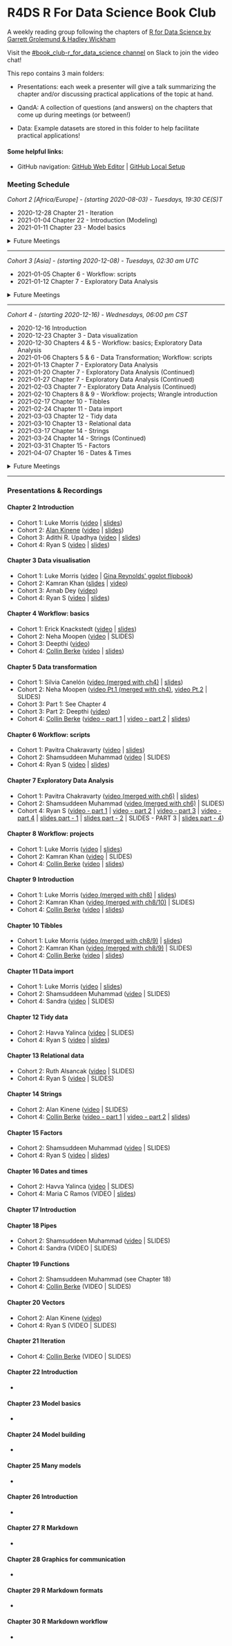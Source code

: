 # R4DS R For Data Science Book Club

A weekly reading group following the chapters of [R for Data Science by Garrett Grolemund & Hadley Wickham](https://r4ds.had.co.nz/)

Visit the [#book_club-r_for_data_science channel](https://r4ds.io/join) on Slack to join the video chat! 

This repo contains 3 main folders:

- Presentations: each week a presenter will give a talk summarizing the chapter and/or discussing practical applications of the topic at hand. 

- QandA: A collection of questions (and answers) on the chapters that come up during meetings (or between!)

- Data: Example datasets are stored in this folder to help facilitate practical applications!


#### Some helpful links: 
- GitHub navigation: [GitHub Web Editor](https://youtu.be/d41oc2OMAuI) | [GitHub Local Setup](https://www.youtube.com/watch?v=hNUNPkoledI)

### Meeting Schedule 

*Cohort 2 [Africa/Europe] - (starting 2020-08-03) - Tuesdays, 19:30 CE(S)T*

- 2020-12-28 Chapter 21 - Iteration
- 2021-01-04 Chapter 22 - Introduction (Modeling)
- 2021-01-11 Chapter 23 - Model basics

<details>
  <summary> Future Meetings </summary>

- 2021-01-18 Chapter 24 - Model building
- 2021-01-25 Chapter 25 - Many models

</details>
<hr>


*Cohort 3 [Asia] - (starting 2020-12-08) - Tuesdays, 02:30 am UTC*

- 2021-01-05 Chapter 6 - Workflow: scripts
- 2021-01-12 Chapter 7 - Exploratory Data Analysis

<details>
  <summary> Future Meetings </summary>
  
- 2021-01-19 Chapter 8 - Workflow: projects
- 2021-01-26 Chapter 9 - Introduction (Wrangle)

</details>
<hr>


*Cohort 4 - (starting 2020-12-16) - Wednesdays, 06:00 pm CST*

- 2020-12-16 Introduction
- 2020-12-23 Chapter 3 - Data visualization
- 2020-12-30 Chapters 4 & 5 - Workflow: basics; Exploratory Data Analysis
- 2021-01-06 Chapters 5 & 6 - Data Transformation; Workflow: scripts
- 2021-01-13 Chapter 7 - Exploratory Data Analysis
- 2021-01-20 Chapter 7 - Exploratory Data Analysis (Continued)
- 2021-01-27 Chapter 7 - Exploratory Data Analysis (Continued)
- 2021-02-03 Chapter 7 - Exploratory Data Analysis (Continued)
- 2021-02-10 Chapters 8 & 9 - Workflow: projects; Wrangle introduction
- 2021-02-17 Chapter 10 - Tibbles
- 2021-02-24 Chapter 11 - Data import
- 2021-03-03 Chapter 12 - Tidy data 
- 2021-03-10 Chapter 13 - Relational data
- 2021-03-17 Chapter 14 - Strings
- 2021-03-24 Chapter 14 - Strings (Continued)
- 2021-03-31 Chapter 15 - Factors
- 2021-04-07 Chapter 16 - Dates & Times

<details>
  <summary> Future Meetings </summary>
  

- 2021-04-14 Chapter 16, 17 & 18 - Dates & Times (Continued); Introduction: Program; Pipes
- 2021-04-21 Chapter 19 - Functions
- 2021-04-28 Chapter 20 - Vectors
- 2021-05-05 Chapter 21 - Iteration
- 2021-05-12 Chapter 22 & 23 - Introduction: Models; Model basics
- 2021-05-19 Chapter 24 - Model building
- 2021-05-16 Chapter 25 - Many models


</details>
<hr>

### Presentations & Recordings

#### Chapter 2 Introduction 

- Cohort 1: Luke Morris ([video](https://youtu.be/J8KHe2KAnUk) | [slides](https://r4ds.github.io/bookclub-R_for_Data_Science/Presentations/Week01/Cohort1/R4DS%20Ch%201-2%20-%20Morris.html))
- Cohort 2: [Alan Kinene](https://twitter.com/kinenealan) ([video](https://youtu.be/M28oO5jmVQU) | [slides](https://www.alankinene.com/r4ds_book_club/r4ds/r4ds-ch1_2.html#1))
- Cohort 3: Adithi R. Upadhya ([video](https://youtu.be/l3OMDYzn7uU) | [slides](https://github.com/adithirgis/r4ds_practice/blob/master/R/R4DS_Asian_Chap_1_2_ARU.Rmd))
- Cohort 4: Ryan S ([video](https://youtu.be/_IQrDw3Fp4M) | [slides](https://r4ds.github.io/bookclub-R_for_Data_Science/Presentations/Week01/Cohort04/Presentations/Week01/Cohort4/01_intro_ryan_s.pdf))

#### Chapter 3 Data visualisation 

- Cohort 1: Luke Morris ([video](https://youtu.be/TuWkMvQbYPI) | [Gina Reynolds' ggplot flipbook](https://evamaerey.github.io/ggplot_flipbook/ggplot_flipbook_xaringan.html))
- Cohort 2: Kamran Khan ([slides](https://github.com/camcaan/bookclub-R_for_Data_Science/blob/main/Presentations/Week02/Cohort02/R4DS_Visualisation_slides.pptx) | [video](https://youtu.be/1Kl-Ma2Ajk8))
- Cohort 3: Arnab Dey ([video](https://youtu.be/8Ltc8Zxpqjg))
- Cohort 4: Ryan S ([video](https://www.youtube.com/watch?v=rzBz_ZfIP4Y&list=PL3x6DOfs2NGjtn1_4BSX99R5wrLjK7XvY&index=3) | [slides](https://r4ds.github.io/bookclub-R_for_Data_Science/Presentations/Week02/Cohort04/03_data_visualization_ryan_s.pdf))

#### Chapter 4 Workflow: basics 

- Cohort 1: Erick Knackstedt ([video](https://youtu.be/utmMd8QEq7Y) | [slides](https://r4ds.github.io/bookclub-R_for_Data_Science/Presentations/Week03/Cohort1/Chapter4Slides.html)) 
- Cohort 2: Neha Moopen ([video](https://youtu.be/uFseYWMo5jg) | SLIDES)
- Cohort 3: Deepthi ([video](https://youtu.be/5sEHsmktlWE))
- Cohort 4: [Collin Berke](https://github.com/collinberke) ([video](https://www.youtube.com/watch?v=rzBz_ZfIP4Y&list=PL3x6DOfs2NGjtn1_4BSX99R5wrLjK7XvY&index=3) | [slides](https://r4ds.github.io/bookclub-R_for_Data_Science/Presentations/Week03/Cohort4/04_r4ds_chaps_4_5.pdf))

#### Chapter 5 Data transformation 

- Cohort 1: Silvia Canelón ([video (merged with ch4)](https://youtu.be/p-h758aKWQY) | [slides](https://r4ds.github.io/bookclub-R_for_Data_Science/Presentations/Week04/Cohort1/Chapter5Slides.html))
- Cohort 2: Neha Moopen ([video Pt.1 (merged with ch4)](https://youtu.be/uFseYWMo5jg), [video Pt.2](https://youtu.be/VXzFEZ3LMJU) | SLIDES)
- Cohort 3: Part 1: See Chapter 4
- Cohort 3: Part 2: Deepthi ([video](https://youtu.be/VTQS_lLz0Os))
- Cohort 4: [Collin Berke](https://github.com/collinberke) ([video - part 1](https://youtu.be/kss3ljtwNE8?list=PL3x6DOfs2NGjtn1_4BSX99R5wrLjK7XvY&t=1803) | [video - part 2](https://www.youtube.com/watch?v=cHbpPFFGHn0&list=PL3x6DOfs2NGjtn1_4BSX99R5wrLjK7XvY&index=4) | [slides](https://r4ds.github.io/bookclub-R_for_Data_Science/Presentations/Week03/Cohort4/04_r4ds_chaps_4_5.pdf))

#### Chapter 6 Workflow: scripts

- Cohort 1: Pavitra Chakravarty ([video](https://www.youtube.com/watch?v=mlIgAWOLVuQ) | [slides](https://r4ds.github.io/bookclub-R_for_Data_Science/Presentations/Week05/Cohort1/Chapter6Slides.html))
- Cohort 2: Shamsuddeen Muhammad ([video](https://youtu.be/SfAiSNKdAXA) | SLIDES)
- Cohort 4: Ryan S ([video](https://youtu.be/cHbpPFFGHn0?list=PL3x6DOfs2NGjtn1_4BSX99R5wrLjK7XvY&t=2670) | [slides](https://r4ds.github.io/bookclub-R_for_Data_Science/Presentations/Week05/Cohort4/06_exploratory_part1_ryan_s.pdf))

#### Chapter 7 Exploratory Data Analysis 

- Cohort 1: Pavitra Chakravarty ([video (merged with ch6)](https://www.youtube.com/watch?v=mlIgAWOLVuQ) | [slides](https://r4ds.github.io/bookclub-R_for_Data_Science/Presentations/Week05/Cohort1/Chapter6Slides.html))
- Cohort 2: Shamsuddeen Muhammad ([video (merged with ch6)](https://youtu.be/SfAiSNKdAXA) | SLIDES)
- Cohort 4: Ryan S ([video - part 1](https://www.youtube.com/watch?v=5nfLL7eEGag&list=PL3x6DOfs2NGjtn1_4BSX99R5wrLjK7XvY&index=5) | [video - part 2](https://www.youtube.com/watch?v=HicrANUfnj0&list=PL3x6DOfs2NGjtn1_4BSX99R5wrLjK7XvY&index=6) | [video - part 3](https://www.youtube.com/watch?v=iJL9ynlvWXk&list=PL3x6DOfs2NGjtn1_4BSX99R5wrLjK7XvY&index=7) | [video - part 4](https://www.youtube.com/watch?v=PUz5VKrEDzE&list=PL3x6DOfs2NGjtn1_4BSX99R5wrLjK7XvY&index=8) | [slides part - 1](https://r4ds.github.io/bookclub-R_for_Data_Science/Presentations/Week05/Cohort4/07_exploratory_part1_ryan_s.pdf) | [slides part - 2](https://r4ds.github.io/bookclub-R_for_Data_Science/Presentations/Week06/Cohort4/07_exploratory_part2_ryan_s.pdf) | SLIDES - PART 3 | [slides part - 4](https://r4ds.github.io/bookclub-R_for_Data_Science/Presentations/Week08/Cohort4/07_exploratory_part4_ryan_s.pdf))

#### Chapter 8 Workflow: projects 

- Cohort 1: Luke Morris ([video](https://youtu.be/FVF_aDtsQ_U) | [slides](https://r4ds.github.io/bookclub-R_for_Data_Science/Presentations/Week06/Cohort1/Chapter8910Slides.html))
- Cohort 2: Kamran Khan ([video](https://youtu.be/5QKJpziLKOM) | SLIDES)
- Cohort 4: [Collin Berke](https://github.com/collinberke) ([video](https://www.youtube.com/watch?v=ZAVeohwQ7jI&list=PL3x6DOfs2NGjtn1_4BSX99R5wrLjK7XvY&index=9) | [slides](https://r4ds.github.io/bookclub-R_for_Data_Science/Presentations/Week09/Cohort4/09_r4ds_chaps_8_9_10.pdf))

#### Chapter 9 Introduction 

- Cohort 1: Luke Morris ([video (merged with ch8)](https://youtu.be/FVF_aDtsQ_U) | [slides](https://r4ds.github.io/bookclub-R_for_Data_Science/Presentations/Week06/Cohort1/Chapter8910Slides.html))
- Cohort 2: Kamran Khan ([video (merged with ch8/10)](https://youtu.be/5QKJpziLKOM) | SLIDES)
- Cohort 4: [Collin Berke](https://github.com/collinberke) ([video](https://youtu.be/ZAVeohwQ7jI?list=PL3x6DOfs2NGjtn1_4BSX99R5wrLjK7XvY&t=2763) | [slides](https://r4ds.github.io/bookclub-R_for_Data_Science/Presentations/Week09/Cohort4/09_r4ds_chaps_8_9_10.pdf))

#### Chapter 10 Tibbles 

- Cohort 1: Luke Morris ([video (merged with ch8/9)](https://youtu.be/FVF_aDtsQ_U) | [slides](https://r4ds.github.io/bookclub-R_for_Data_Science/Presentations/Week06/Cohort1/Chapter8910Slides.html))
- Cohort 2: Kamran Khan ([video (merged with ch8/9)](https://youtu.be/5QKJpziLKOM) | SLIDES)
- Cohort 4: [Collin Berke](https://github.com/collinberke) ([video](https://www.youtube.com/watch?v=hJVahVP2jvY&list=PL3x6DOfs2NGjtn1_4BSX99R5wrLjK7XvY&index=10) | [slides](https://r4ds.github.io/bookclub-R_for_Data_Science/Presentations/Week09/Cohort4/09_r4ds_chaps_8_9_10.pdf))

#### Chapter 11 Data import 

- Cohort 1: Luke Morris ([video](https://www.youtube.com/watch?v=6QIDXUJbB1o) | [slides](https://r4ds.github.io/bookclub-R_for_Data_Science/Presentations/Week07/Cohort1/Chapter11Slides.html#1))
- Cohort 2: Shamsuddeen Muhammad ([video](https://youtu.be/oz3GftZaLoU) | SLIDES)
- Cohort 4: Sandra ([video](https://www.youtube.com/watch?v=hJVahVP2jvY&list=PL3x6DOfs2NGjtn1_4BSX99R5wrLjK7XvY&index=10) | SLIDES)

#### Chapter 12 Tidy data 

- Cohort 2: Havva Yalinca ([video](https://youtu.be/ZPjqrPU82oc) | SLIDES)
- Cohort 4: Ryan S ([video](https://www.youtube.com/watch?v=xYCQwAzeUEQ&list=PL3x6DOfs2NGjtn1_4BSX99R5wrLjK7XvY&index=12) | [slides](https://r4ds.github.io/bookclub-R_for_Data_Science/Presentations/Week12/Cohort4/12_tidy_data_ryan_s.pdf))

#### Chapter 13 Relational data 

- Cohort 2: Ruth Alsancak ([video](https://youtu.be/OrdmIgIF6fE) | SLIDES)
- Cohort 4: Ryan S ([video](https://www.youtube.com/watch?v=HDns-N3oyPU&list=PL3x6DOfs2NGjtn1_4BSX99R5wrLjK7XvY&index=13) | SLIDES)

#### Chapter 14 Strings 

- Cohort 2: Alan Kinene ([video](https://youtu.be/LhKcezUfOkA) | SLIDES)
- Cohort 4: [Collin Berke](https://github.com/collinberke) ([video - part 1](https://youtu.be/nxYJynGTlr0) | [video - part 2](https://youtu.be/jYxuVLGhXVE) | [slides](https://r4ds.github.io/bookclub-R_for_Data_Science/Presentations/Week14/Cohort4/14_r4ds_chapter_14_slides.pdf))

#### Chapter 15 Factors 

- Cohort 2: Shamsuddeen Muhammad ([video](https://youtu.be/BE9cBn_kEuI) | SLIDES)
- Cohort 4: Ryan S ([video](https://youtu.be/wLKp5IBy-Zs) | [slides](https://r4ds.github.io/bookclub-R_for_Data_Science/Presentations/Week16/Cohort4/16_factors_ryan_s.pdf))

#### Chapter 16 Dates and times 

- Cohort 2: Havva Yalinca ([video](https://youtu.be/k9JxPplTbxg) | SLIDES)
- Cohort 4: Maria C Ramos (VIDEO | [slides](https://r4ds.github.io/bookclub-R_for_Data_Science/Presentations/Week17/Cohort4/16_date_times_maria_ramos.pdf))

#### Chapter 17 Introduction 

#### Chapter 18 Pipes 

- Cohort 2: Shamsuddeen Muhammad ([video](https://youtu.be/lOhocN1qVFk) | SLIDES)
- Cohort 4: Sandra (VIDEO | SLIDES)

#### Chapter 19 Functions 

- Cohort 2: Shamsuddeen Muhammad (see Chapter 18)
- Cohort 4: [Collin Berke](https://github.com/collinberke) (VIDEO | SLIDES)

#### Chapter 20 Vectors 

- Cohort 2: Alan Kinene ([video](https://youtu.be/Ggqo6Q4T_FA))
- Cohort 4: Ryan S (VIDEO | SLIDES)

#### Chapter 21 Iteration 

- Cohort 4: [Collin Berke](https://github.com/collinberke) (VIDEO | SLIDES)

#### Chapter 22 Introduction 

- 

#### Chapter 23 Model basics 

- 

#### Chapter 24 Model building 

- 

#### Chapter 25 Many models 

- 

#### Chapter 26 Introduction 

- 

#### Chapter 27 R Markdown 

- 

#### Chapter 28 Graphics for communication 

- 

#### Chapter 29 R Markdown formats 

- 

#### Chapter 30 R Markdown workflow 

- 
